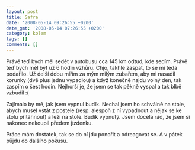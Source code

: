 ```yaml
---
layout: post
title: Safra
date: '2008-05-14 09:26:55 +0200'
date_gmt: '2008-05-14 07:26:55 +0200'
category: kolem
tags: []
comments: []
---
```

<p>Právě teď bych měl sedět v autobusu cca 145 km odtud, kde sedím. Právě teď bych měl být už 6 hodin vzhůru. Chjo, takhle zaspat, to se mi teda podařilo. Už delší dobu mířím za mým milým zubařem, aby mi nasadil korunky (dvě plus jednu vypadlou) a když konečně najdu volný den, tak zaspím o šest hodin. Nejhorší je, že jsem se tak pěkně vyspal a tak blbě vzbudil :(</p>
<p>Zajímalo by mě, jak jsem vypnul budík. Nechal jsem ho schválně na stole, abych musel vstát z postele (resp. alespoň z ní vypadnout a nějak se ke stolu přitáhnout) a leží na stole. Budík vypnutý. Jsem docela rád, že jsem si nakonec nekoupil předem jízdenku.</p>
<p>Práce mám dostatek, tak se do ní jdu ponořit a odreagovat se. A v pátek půjdu do dalšího pokusu.</p>
